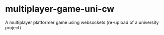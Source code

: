 # multiplayer-game-uni-cw
A multiplayer platformer game using websockets (re-upload of a university project)
